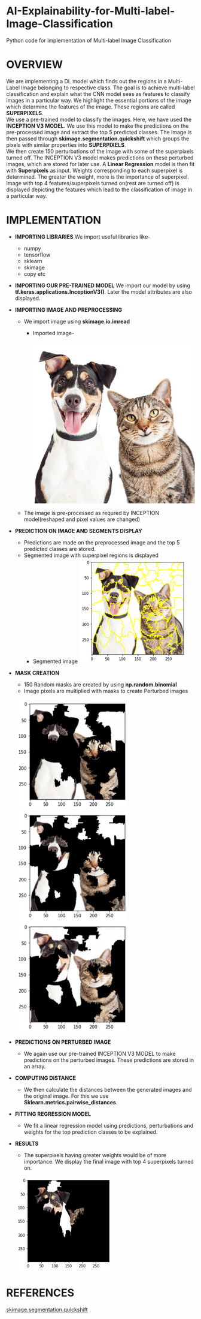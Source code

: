 # AI-Explainability-for-Multi-label-Image-Classification
Python code for implementation of Multi-label Image Classification
# OVERVIEW
  We are implementing a DL model which finds out the regions in a Multi-Label Image belonging to respective class. The goal is to achieve multi-label classification and explain what
  the CNN model sees as features to classify images in a particular way. We highlight the essential portions of the image which determine the features of the image. These
  regions are called **SUPERPIXELS**.<br/>
  We use a pre-trained model to classify the images. Here, we have used the **INCEPTION V3 MODEL**. We use this model to make the predictions on the pre-processed image and
  extract the top 5 predicted classes. The image is then passed through **skimage.segmentation.quickshift** which groups the pixels with similar properties into **SUPERPIXELS**.<br/>
  We then create 150 perturbations of the image with some of the superpixels turned off. The INCEPTION V3 model makes predictions on these perturbed images, which are stored for
  later use. A **Linear Regression** model is then fit with **Superpixels** as input. Weights corresponding to each superpixel is determined. The greater the weight, more is the
  importance of superpixel. Image with top 4 features/superpixels turned on(rest are turned off) is displayed depicting the features which lead to the classification of image in
  a particular way.

# IMPLEMENTATION
  * **IMPORTING LIBRARIES**
     We import useful libraries like-
      * numpy
      * tensorflow
      * sklearn
      * skimage
      * copy etc
  * **IMPORTING OUR PRE-TRAINED MODEL**
      We import our model by using **tf.keras.applications.InceptionV3()**.
      Later the model attributes are also displayed.
  * **IMPORTING IMAGE AND PREPROCESSING**
      * We import image using **skimage.io.imread**
         * Imported image-
                
              ![alt text](https://raw.githubusercontent.com/raghav-arora3/AI-Explainability-for-Multi-label-Image-Classification/main/dog%20and%20cat.jpg)
      * The image is pre-processed as requred by INCEPTION model(reshaped and pixel values are changed)
  * **PREDICTION ON IMAGE AND SEGMENTS DISPLAY**  
      * Predictions are made on the preprocessed image and the top 5 predicted classes are stored.
      * Segmented image with superpixel regions is displayed
         * Segmented image
            ![alt text](https://raw.githubusercontent.com/raghav-arora3/AI-Explainability-for-Multi-label-Image-Classification/main/segments.png)
  * **MASK CREATION**
      * 150 Random masks are created by using **np.random.binomial**
      * Image pixels are multiplied with masks to create Perturbed images
      <p float="left">
         <img src="https://raw.githubusercontent.com/raghav-arora3/AI-Explainability-for-Multi-label-Image-Classification/main/pert1.png" width="300" />
         <img src="https://raw.githubusercontent.com/raghav-arora3/AI-Explainability-for-Multi-label-Image-Classification/main/pert2.png" width="300" /> 
         <img src="https://raw.githubusercontent.com/raghav-arora3/AI-Explainability-for-Multi-label-Image-Classification/main/pert3.png" width="300" />
      </p>
      
 *  **PREDICTIONS ON PERTURBED IMAGE**
      * We again use our pre-trained INCEPTION V3 MODEL to make predictions on the perturbed images. These predictions are stored in an array.
   
 *  **COMPUTING DISTANCE**
      * We then calculate the distances between the generated images and the original image. For this we use **Sklearn.metrics.pairwise_distances**.
 *  **FITTING REGRESSION MODEL**
      * We fit a linear regression model using predictions, perturbations and weights for the top prediction classes to be explained.
 *  **RESULTS**
      * The superpixels having greater weights would be of more importance. We display the final image with top 4 superpixels turned on.
      
      ![](https://raw.githubusercontent.com/raghav-arora3/AI-Explainability-for-Multi-label-Image-Classification/main/output.png)
      
 # REFERENCES
   [skimage.segmentation.quickshift](https://scikit-image.org/docs/dev/api/skimage.segmentation.html)

